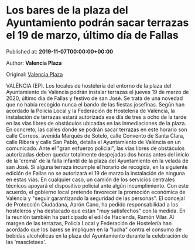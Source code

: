 
# Los bares de la plaza del Ayuntamiento podrán sacar terrazas el 19 de marzo, último día de Fallas

Published at: **2019-11-07T00:00:00+00:00**

Author: **Valencia Plaza**

Original: [Valencia Plaza](https://valenciaplaza.com/los-bares-de-la-plaza-del-ayuntamiento-podran-sacar-terrazas-el-19-de-marzo-ultimo-dia-de-fallas)

VALÈNCIA (EP). Los locales de hostelería del entorno de la plaza del Ayuntamiento de València podrán instalar terrazas el jueves 19 de marzo de 2020, último día de Fallas y festivo de san José. Se trata de una novedad que no había recogido nunca el bando de las fiestas josefinas.
Según han acordado la Policía Local y la Federación de Hostelería de València, la instalación de terrazas estará autorizada ese día de tres a ocho de la tarde en las vías libres de obstáculos ubicadas en las inmediaciones de la plaza.
En concreto, las calles donde se podrán sacar terrazas en este horario son calle Correos, avenida Marqués de Sotelo, calle Convento de Santa Clara, calle Ribera y calle San Pablo, detalla el Ayuntamiento de València en un comunicado.
Ante el "gran esfuerzo policial", las vías libres de obstáculos autorizadas deben quedar totalmente despejadas dos horas antes del inicio de la 'cremà' de la falla infantil de la plaza del Ayuntamiento en la velada de san José.
Si alguna terraza incumple el horario de recogida, en la siguiente edición de Fallas no se autorizará el 19 de marzo la instalación de ninguna en estas vías. En cualquier caso, un camión de los servicios centrales técnicos apoyará el dispositivo policial ante algún incumplimiento.
Con este acuerdo, el gobierno local pretende favorecer la promoción económica de València y "seguir garantizando la seguridad de las personas". El concejal de Protección Ciudadana, Aarón Cano, ha pedido responsabilidad a los hosteleros y ha destacado que están "muy satisfechos" con la medida. En la reunión también ha participado el edil de Hacienda, Ramón Vilar.
Al margen de las terrazas, Policía Local y Federación de Hostelería han acordado que los bares se impliquen en la "lucha" contra el consumo de bebidas alcohólicas en la plaza del Ayuntamiento durante la celebración de las 'mascletaes'.
